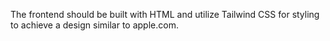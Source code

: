 The frontend should be built with HTML and utilize Tailwind CSS for styling to achieve a design similar to apple.com.
